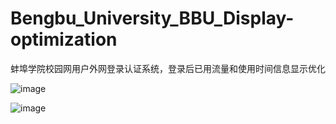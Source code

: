 # Bengbu_University_BBU_Display-optimization
蚌埠学院校园网用户外网登录认证系统，登录后已用流量和使用时间信息显示优化


![image](https://user-images.githubusercontent.com/59910348/112111134-c0ea7400-8bee-11eb-9815-6bb2e31ded3a.png)


![image](https://user-images.githubusercontent.com/59910348/112111101-b62fdf00-8bee-11eb-9ba0-570e41ecee37.png)

